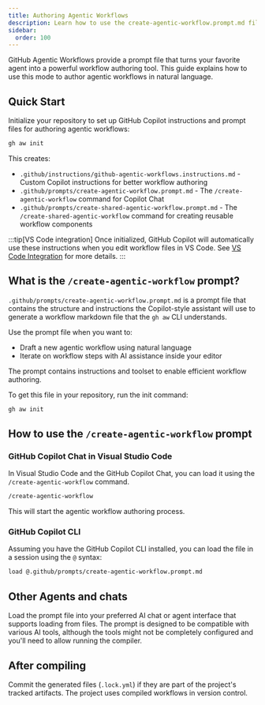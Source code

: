 ```yaml
---
title: Authoring Agentic Workflows
description: Learn how to use the create-agentic-workflow.prompt.md file in VS Code to author agentic workflows in natural language.
sidebar:
  order: 100
---
```


GitHub Agentic Workflows provide a prompt file that turns your favorite agent into 
a powerful workflow authoring tool. This guide explains how to use this mode to author agentic workflows in natural language.

## Quick Start

Initialize your repository to set up GitHub Copilot instructions and prompt files for authoring agentic workflows:

```bash wrap
gh aw init
```

This creates:
- `.github/instructions/github-agentic-workflows.instructions.md` - Custom Copilot instructions for better workflow authoring
- `.github/prompts/create-agentic-workflow.prompt.md` - The `/create-agentic-workflow` command for Copilot Chat
- `.github/prompts/create-shared-agentic-workflow.prompt.md` - The `/create-shared-agentic-workflow` command for creating reusable workflow components

:::tip[VS Code integration]
Once initialized, GitHub Copilot will automatically use these instructions when you edit workflow files in VS Code. See [VS Code Integration](/gh-aw/tools/vscode/) for more details.
:::

## What is the `/create-agentic-workflow` prompt?

`.github/prompts/create-agentic-workflow.prompt.md` is a prompt file that contains the structure and instructions the Copilot-style assistant will use to generate a workflow markdown file that the `gh aw` CLI understands.

Use the prompt file when you want to:
- Draft a new agentic workflow using natural language
- Iterate on workflow steps with AI assistance inside your editor

The prompt contains instructions and toolset to enable efficient workflow authoring.

To get this file in your repository, run the init command:

```bash
gh aw init
```

## How to use the `/create-agentic-workflow` prompt

### GitHub Copilot Chat in Visual Studio Code

In Visual Studio Code and the GitHub Copilot Chat, you can load it using the `/create-agentic-workflow` command.

```sh
/create-agentic-workflow
```

This will start the agentic workflow authoring process.

### GitHub Copilot CLI

Assuming you have the GitHub Copilot CLI installed, you can load the file in a session using the `@` syntax:

```bash
load @.github/prompts/create-agentic-workflow.prompt.md
```

## Other Agents and chats

Load the prompt file into your preferred AI chat or agent interface that supports loading from files. The prompt is designed to be compatible with various AI tools, although the tools might not be completely configured and you'll need to allow running the compiler.

## After compiling

Commit the generated files (`.lock.yml`) if they are part of the project's tracked artifacts. The project uses compiled workflows in version control.
